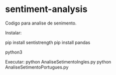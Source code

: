 # sentiment-analysis

Codigo para analise de senimento.

Instalar:

pip install sentistrength
pip install pandas

python3

Executar:
python AnaliseSetimentoIngles.py
python AnaliseSetimentoPortugues.py
